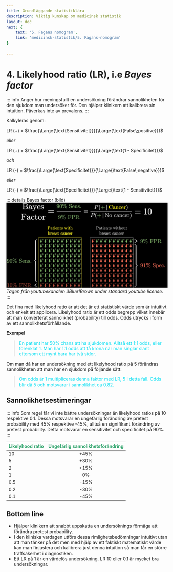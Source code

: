 ```yaml
---
title: Grundläggande statistiklära
description: Viktig kunskap om medicinsk statistik
layout: doc
next: {
    text: '5. Fagans nomogram',
    link: 'medicinsk-statistik/5. Fagans-nomogram'
}

---
```


<style>
gr { color: #30a46c }
re { color: #C70039 }
ye { color: #D6AB1E }
bl { color: #0CDFF2 }
</style>

# 4. Likelyhood ratio (LR), i.e _Bayes factor_

::: info Anger hur meningsfullt en undersökning förändrar sannolikheten för den sjukdom man undersöker för. Den hjälper klinikern att kalibrera sin intuition. Påverkas inte av prevalens.
:::

Kalkyleras genom:

LR (+)      =       $\frac{\Large{\text{Sensitivitet}}}{\Large{\text{False\;positive}}}$ 

_eller_

LR (+)      =       $\frac{\Large{\text{Sensitivitet}}}{\Large{\text{1 - Specificitet}}}$   

_och_


LR (-)      =       $\frac{\Large{\text{Specificitet}}}{\Large{\text{False\;negative}}}$

_eller_

LR (-)      =       $\frac{\Large{\text{Specificitet}}}{\Large{\text{1 - Sensitivitet}}}$

::: details Bayes factor (bild)
![bayes-factor](Bayes-factor.png)
_Tagen från youtubekanalen 3Blue1Brown under standard youtube license._
:::

Det fina med likelyhood ratio är att det är ett statistiskt värde som är intuitivt och enkelt att applicera. Likelyhood ratio är ett odds begrepp vilket innebär att man konverterat sannolikhet (probability) till odds. Odds utrycks i form av ett sannolikhetsförhållande.

__Exempel__

> <bl> En patient har 50% chans att ha sjukdomen. Alltså ett 1:1 odds, eller förenklat 1. Man har 1:1 odds att få krona när man singlar slant eftersom ett mynt bara har två sidor. </bl>

Om man då har en undersökning med ett likelyhood ratio på 5 förändras sannolikheten att man har en sjukdom på följande sätt:

> <bl> Om odds är 1 multipliceras denna faktor med LR, 5 i detta fall. Odds blir då 5 och motsvarar i sannolikhet ca 0.82.  </bl>

## Sannolikhetsestimeringar

::: info Som regel får vi inte bättre undersökningar än likelyhood ratios på 10 respektive 0.1. Dessa motsvarar en ungefärlig förändring av pretest probability med 45% respektive -45%, alltså en signifikant förändring av pretest probability. Detta motsvarar en sensitivitet och specificitet på 90%. 
:::

|  <gr> Likelyhood ratio </gr> | <gr> Ungefärlig sannolikhetsförändring    </gr>    
| ------------- | :-----------:             | 
| 10    | +45%          | 
| 5      | +30%          |
| 2     | +15%              |
| 1     |  0%         |
| 0.5  |-15%             |
| 0.2  | -30%        |
| 0.1  | -45%        |



## Bottom line

* Hjälper klinikern att snabbt uppskatta en undersöknings förmåga att förändra pretest probability.
* I den kliniska vardagen utförs dessa rimlighetsbedömningar intuitivt utan att man tänker på det men med hjälp av ett faktiskt matematiskt värde kan man finjustera och kalibrera just denna intuition så man får en större träffsäkerhet i diagnostiken. 
* Ett LR på 1 är en värdelös undersökning. LR 10 eller 0.1 är mycket bra undersökningar.
